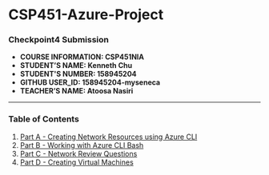 # CSP451-Azure-Project

### Checkpoint4 Submission

- **COURSE INFORMATION: CSP451NIA**
- **STUDENT’S NAME: Kenneth Chu**
- **STUDENT'S NUMBER: 158945204**
- **GITHUB USER_ID: 158945204-myseneca**
- **TEACHER’S NAME: Atoosa Nasiri**

---

### Table of Contents
1. [Part A - Creating Network Resources using Azure CLI](#header1)
2. [Part B - Working with Azure CLI Bash](#header2)
3. [Part C - Network Review Questions](#header3)
4. [Part D - Creating Virtual Machines](#header4)